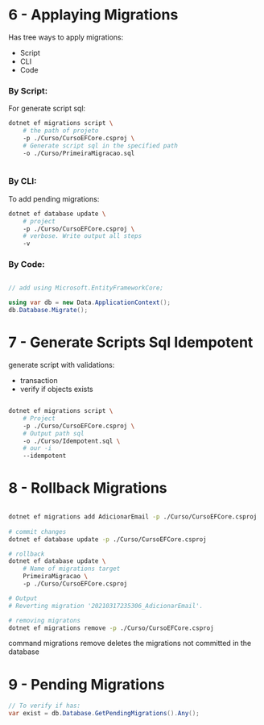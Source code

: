 # 6 - Applaying Migrations

Has tree ways to apply migrations:

* Script
* CLI
* Code

### By Script:

For generate script sql:

```bash
dotnet ef migrations script \
	# the path of projeto 
	-p ./Curso/CursoEFCore.csproj \
	# Generate script sql in the specified path
	-o ./Curso/PrimeiraMigracao.sql
	
```

### By CLI:


To add pending migrations:
```bash
dotnet ef database update \ 
    # project
    -p ./Curso/CursoEFCore.csproj \ 
    # verbose. Write output all steps
    -v
```

### By Code:
 

```C#

// add using Microsoft.EntityFrameworkCore;

using var db = new Data.ApplicationContext();
db.Database.Migrate();

```


# 7 - Generate Scripts Sql Idempotent

generate script with validations:
 * transaction
 * verify if objects exists
  



```bash

dotnet ef migrations script \ 
    # Project
    -p ./Curso/CursoEFCore.csproj \ 
    # Output path sql
    -o ./Curso/Idempotent.sql \ 
    # our -i
    --idempotent

```

# 8 - Rollback Migrations

```bash

dotnet ef migrations add AdicionarEmail -p ./Curso/CursoEFCore.csproj
 
# commit changes
dotnet ef database update -p ./Curso/CursoEFCore.csproj

# rollback
dotnet ef database update \ 
    # Name of migrations target
    PrimeiraMigracao \ 
    -p ./Curso/CursoEFCore.csproj

# Output
# Reverting migration '20210317235306_AdicionarEmail'.

# removing migratons
dotnet ef migrations remove -p ./Curso/CursoEFCore.csproj

```

command migrations remove deletes the migrations not committed in the database


# 9 - Pending Migrations

```c#
// To verify if has:
var exist = db.Database.GetPendingMigrations().Any();

```
